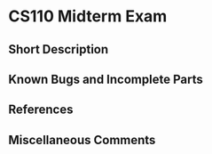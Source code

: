 # CS110 Midterm Exam

## Short Description

## Known Bugs and Incomplete Parts

## References

## Miscellaneous Comments
